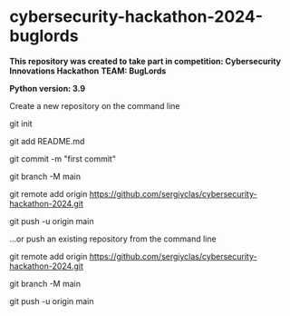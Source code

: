 # cybersecurity-hackathon-2024-buglords

**This repository was created to take part in competition: Cybersecurity Innovations Hackathon**
**TEAM: BugLords**

**Python version: 3.9**

Create a new repository on the command line

git init

git add README.md

git commit -m "first commit"

git branch -M main

git remote add origin https://github.com/sergiyclas/cybersecurity-hackathon-2024.git

git push -u origin main

…or push an existing repository from the command line

git remote add origin https://github.com/sergiyclas/cybersecurity-hackathon-2024.git

git branch -M main

git push -u origin main
